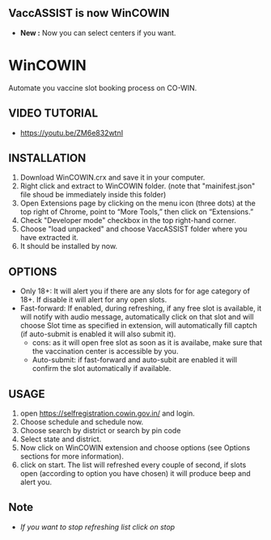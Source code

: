 ## VaccASSIST is now WinCOWIN
* __New :__ Now you can select centers if you want.

# WinCOWIN
Automate you vaccine slot booking process on CO-WIN. 

## VIDEO TUTORIAL
* https://youtu.be/ZM6e832wtnI

## INSTALLATION
1. Download WinCOWIN.crx and save it in your computer.
2. Right click and extract to WinCOWIN folder. (note that "mainifest.json" file shoud be immediately inside this folder)
3. Open Extensions page by clicking on the menu icon (three dots) at the top right of Chrome, point to “More Tools,” then click on “Extensions.” 
4. Check "Developer mode" checkbox in the top right-hand corner.
5. Choose "load unpacked" and choose VaccASSIST folder where you have extracted it.
6. It should be installed by now.

## OPTIONS
* Only 18+: It will alert you if there are any slots for for age category of 18+. If disable it will alert for any open slots.
* Fast-forward: If enabled, during refreshing, if any free slot is available, it will notify with audio message, automatically click on that slot and will choose Slot time as specified in extension, will automatically fill captch (if auto-submit is enabled it will also submit it).
  * cons: as it will open free slot as soon as it is availabe, make sure that the vaccination center is accessible by you.  
  * Auto-submit: if fast-forward and auto-subit are enabled it will confirm the slot automatically if available.

## USAGE
1. open https://selfregistration.cowin.gov.in/ and login.
2. Choose schedule and schedule now.
3. Choose search by district or search by pin code
4. Select state and district.
5. Now click on WinCOWIN extension and choose options (see Options sections for more information).
6. click on start. The list will refreshed every couple of second, if slots open (according to option you have chosen) it will produce beep and alert you.

## Note
* _If you want to stop refreshing list click on stop_
